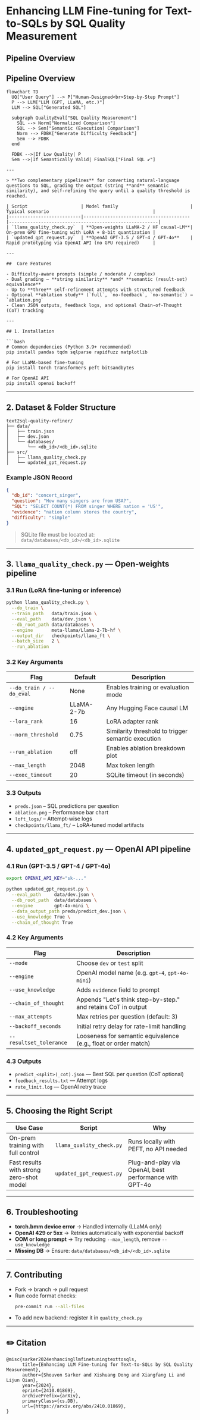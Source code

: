# Enhancing LLM Fine-tuning for Text-to-SQLs by SQL Quality Measurement

## Pipeline Overview

## Pipeline Overview

```mermaid
flowchart TD
  UQ["User Query"] --> P["Human-Designed<br>Step-by-Step Prompt"]
  P --> LLM["LLM (GPT, LLaMA, etc.)"]
  LLM --> SQL["Generated SQL"]
  
  subgraph QualityEval["SQL Quality Measurement"]
    SQL --> Norm["Normalized Comparison"]
    SQL --> Sem["Semantic (Execution) Comparison"]
    Norm --> FDBK["Generate Difficulty Feedback"]
    Sem --> FDBK
  end

  FDBK -->|If Low Quality| P
  Sem -->|If Semantically Valid| FinalSQL["Final SQL ✔"]

---

> **Two complementary pipelines** for converting natural-language questions to SQL, grading the output (string **and** semantic similarity), and self-refining the query until a quality threshold is reached.

| Script                    | Model family                           | Typical scenario                                       |
|---------------------------|----------------------------------------|--------------------------------------------------------|
| `llama_quality_check.py`  | **Open-weights LLaMA-2 / HF causal-LM**| On-prem GPU fine-tuning with LoRA + 8-bit quantization |
| `updated_gpt_request.py`  | **OpenAI GPT-3.5 / GPT-4 / GPT-4o**    | Rapid prototyping via OpenAI API (no GPU required)     |

---

##  Core Features

- Difficulty-aware prompts (simple / moderate / complex)  
- Dual grading – **string similarity** *and* **semantic (result-set) equivalence**  
- Up to **three** self-refinement attempts with structured feedback  
- Optional **ablation study** (`full`, `no-feedback`, `no-semantic`) → `ablation.png`  
- Clean JSON outputs, feedback logs, and optional Chain-of-Thought (CoT) tracking  

---

## 1. Installation

```bash
# Common dependencies (Python 3.9+ recommended)
pip install pandas tqdm sqlparse rapidfuzz matplotlib

# For LLaMA-based fine-tuning
pip install torch transformers peft bitsandbytes

# For OpenAI API
pip install openai backoff
```

---

## 2. Dataset & Folder Structure

```
text2sql-quality-refiner/
├── data/
│   ├── train.json
│   ├── dev.json
│   └── databases/
│       └── <db_id>/<db_id>.sqlite
├── src/
│   ├── llama_quality_check.py
│   └── updated_gpt_request.py

```

### Example JSON Record

```json
{
  "db_id": "concert_singer",
  "question": "How many singers are from USA?",
  "SQL": "SELECT COUNT(*) FROM singer WHERE nation = 'US'",
  "evidence": "nation column stores the country",
  "difficulty": "simple"
}
```

> SQLite file must be located at:  
> `data/databases/<db_id>/<db_id>.sqlite`

---

## 3. `llama_quality_check.py` — Open-weights pipeline

### 3.1 Run (LoRA fine-tuning or inference)

```bash
python llama_quality_check.py \
  --do_train \
  --train_path   data/train.json \
  --eval_path    data/dev.json \
  --db_root_path data/databases \
  --engine       meta-llama/Llama-2-7b-hf \
  --output_dir   checkpoints/llama_ft \
  --batch_size   2 \
  --run_ablation
```

### 3.2 Key Arguments

| Flag               | Default     | Description                                                   |
|--------------------|-------------|---------------------------------------------------------------|
| `--do_train / --do_eval` | None        | Enables training or evaluation mode                           |
| `--engine`         | LLaMA-2-7b  | Any Hugging Face causal LM                                    |
| `--lora_rank`      | 16          | LoRA adapter rank                                              |
| `--norm_threshold` | 0.75        | Similarity threshold to trigger semantic execution             |
| `--run_ablation`   | off         | Enables ablation breakdown plot                                |
| `--max_length`     | 2048        | Max token length                                               |
| `--exec_timeout`   | 20          | SQLite timeout (in seconds)                                    |

### 3.3 Outputs

- `preds.json` – SQL predictions per question  
- `ablation.png` – Performance bar chart  
- `loft_logs/` – Attempt-wise logs  
- `checkpoints/llama_ft/` – LoRA-tuned model artifacts  

---

## 4. `updated_gpt_request.py` — OpenAI API pipeline

### 4.1 Run (GPT-3.5 / GPT-4 / GPT-4o)

```bash
export OPENAI_API_KEY="sk-..."

python updated_gpt_request.py \
  --eval_path     data/dev.json \
  --db_root_path  data/databases \
  --engine        gpt-4o-mini \
  --data_output_path preds/predict_dev.json \
  --use_knowledge True \
  --chain_of_thought True
```

### 4.2 Key Arguments

| Flag                   | Description                                                      |
|------------------------|------------------------------------------------------------------|
| `--mode`               | Choose `dev` or `test` split                                     |
| `--engine`             | OpenAI model name (e.g. `gpt-4`, `gpt-4o-mini`)                  |
| `--use_knowledge`      | Adds `evidence` field to prompt                                  |
| `--chain_of_thought`   | Appends "Let's think step-by-step." and retains CoT in output    |
| `--max_attempts`       | Max retries per question (default: 3)                            |
| `--backoff_seconds`    | Initial retry delay for rate-limit handling                      |
| `--resultset_tolerance`| Looseness for semantic equivalence (e.g., float or order match)  |

### 4.3 Outputs

- `predict_<split>(_cot).json` — Best SQL per question (CoT optional)  
- `feedback_results.txt` — Attempt logs  
- `rate_limit.log` — OpenAI retry trace

---

## 5. Choosing the Right Script

| Use Case                                 | Script                   | Why                                                         |
|------------------------------------------|--------------------------|--------------------------------------------------------------|
| On-prem training with full control       | `llama_quality_check.py` | Runs locally with PEFT, no API needed                       |
| Fast results with strong zero-shot model | `updated_gpt_request.py` | Plug-and-play via OpenAI, best performance with GPT-4o      |

---

## 6. Troubleshooting

- **torch.bmm device error** → Handled internally (LLaMA only)  
- **OpenAI 429 or 5xx** → Retries automatically with exponential backoff  
- **OOM or long prompt** → Try reducing `--max_length`, remove `--use_knowledge`  
- **Missing DB** → Ensure: `data/databases/<db_id>/<db_id>.sqlite`

---

## 7. Contributing

- Fork → branch → pull request  
- Run code format checks:
  ```bash
  pre-commit run --all-files
  ```
- To add new backend: register it in `quality_check.py`

---

## ✏️ Citation

```
@misc{sarker2024enhancingllmfinetuningtexttosqls,
      title={Enhancing LLM Fine-tuning for Text-to-SQLs by SQL Quality Measurement}, 
      author={Shouvon Sarker and Xishuang Dong and Xiangfang Li and Lijun Qian},
      year={2024},
      eprint={2410.01869},
      archivePrefix={arXiv},
      primaryClass={cs.DB},
      url={https://arxiv.org/abs/2410.01869}, 
}
```
